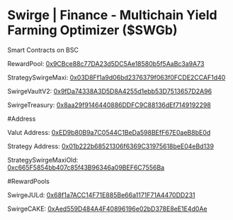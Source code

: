 # Swirge | Finance - Multichain Yield Farming Optimizer ($SWGb)

Smart Contracts on BSC

RewardPool: [0x9CBce88c77DA23d5DC5Ae18580b5f5AaBc3a9A73](https://bscscan.com/address/0x9cbce88c77da23d5dc5ae18580b5f5aabc3a9a73)

StrategySwirgeMaxi: [0x03D8Ff1a9d06bd2376379f063f0FCDE2CCAF1d40](https://bscscan.com/address/0x03d8ff1a9d06bd2376379f063f0fcde2ccaf1d40)

SwirgeVaultV2: [0x9fDa74338A3D5D8A4255d1ebb53D7513657D2A96](https://bscscan.com/address/0x9fda74338a3d5d8a4255d1ebb53d7513657d2a96)

SwirgeTreasury: [0x8aa29f9146440886DDFC9C88136dEf7149192298](https://bscscan.com/address/0x8aa29f9146440886ddfc9c88136def7149192298)

#Address

Valut Address: [0xED9b80B9a7C0544C1BeDa598BEfF67E0aeB8bE0d](https://bscscan.com/address/0xed9b80b9a7c0544c1beda598beff67e0aeb8be0d)

Strategy Address: [0x01b222b68521306f6369C31975618beE04eBd139](https://bscscan.com/address/0x01b222b68521306f6369c31975618bee04ebd139)

StrategySwirgeMaxiOld: [0xc665F5854bb407c85f43B96346a09BEF6C7556Ba](https://bscscan.com/address/0xc665f5854bb407c85f43b96346a09bef6c7556ba)

#RewardPools

SwirgeJULd: [0x68f1a7ACC14F71E885Be66a1171F71A4470DD231](https://bscscan.com/address/0x68f1a7acc14f71e885be66a1171f71a4470dd231)

SwirgeCAKE: [0xAed559D484A4F40896196e02bD378E8eE1E4d0Ae](https://bscscan.com/address/0xaed559d484a4f40896196e02bd378e8ee1e4d0ae)
